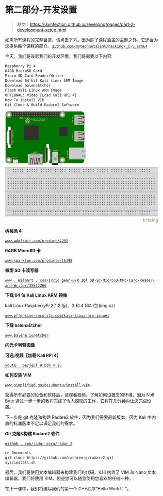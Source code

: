 # 第二部分-开发设置

> 原文：<https://0xinfection.github.io/reversing/pages/part-2-development-setup.html>

如需所有课程的完整目录，请点击下方，因为除了课程涵盖的主题之外，它还会为您提供每个课程的简介。[`github.com/mytechnotalent/hacking\_c-\_arm64`](https://github.com/mytechnotalent/hacking\_c-\_arm64)

今天，我们将设置我们的开发环境。我们将需要以下内容:

```
Raspberry Pi 4
64GB MicroSD Card
Micro SD Card Reader/Writer
Download 64-bit Kali Linux ARM Image
Download balenaEtcher
Flash Kali Linux ARM Image
OPTIONAL: Video [Load Kali RPI 4]
How To Install VIM
Git Clone & Build Radare2 Software

```

![](img/e13d2b11edd04be071fc54675c09422b.png)

**树莓派 4**

[`www.adafruit.com/product/4292`](https://www.adafruit.com/product/4292)

**64GB MicroSD 卡**

[`www.sparkfun.com/products/16498`](https://www.sparkfun.com/products/16498)

**微型 SD 卡读写器**

[`www . Walmart . com/IP/io gear-GFR 204 SD-SD-MicroSD-MMC-Card-Reader-and-Writer/15522266`](https://www.walmart.com/ip/Iogear-GFR204SD-SD-MicroSD-MMC-Card-Reader-and-Writer/15522266)

**下载 64 位 Kali Linux ARM 镜像**

kali Linux RaspberryPi 2(1.2 版)、3 和 4 (64 位)(img.xz)

[`www.offensive-security.com/kali-linux-arm-images`](https://www.offensive-security.com/kali-linux-arm-images)

**下载 balenaEtcher**

[`www.balena.io/etcher`](https://www.balena.io/etcher)

**闪光卡利臂图像**

**可选:视频【加载 Kali RPI 4】**

[`youtu . be/jquf 9 bdm 4 iu`](https://youtu.be/Jquf9BDm4iU)

**如何安装 VIM**

[`www.simplified.guide/ubuntu/install-vim`](https://www.simplified.guide/ubuntu/install-vim)

获得所有必要的设备和软件后，请观看视频，了解如何设置您的环境，因为 Null Byte 通过一步一步的教程完成了令人惊叹的工作，它将在几分钟内让您完成设置。

下一步是 git 克隆和构建 Radare2 软件，因为我们需要最新版本，因为 Kali 中内置的标准版本不足以满足我们的需求。

**Git 克隆&构建 Radare2 软件**

[`github . com/radar eorg/radar 2`](https://github.com/radareorg/radare2)

```
cd Documents
git clone https://github.com/radareorg/radare2.git
sys/install.sh

```

最后，我们将使用文本编辑器来构建我们的代码。Kali 内置了 VIM 和 Nano 文本编辑器。我们将使用 VIM，但是您可以随意使用您喜欢的任何一种。

在下一课中，我们将编写我们的第一个 C++程序“Hello World！”。